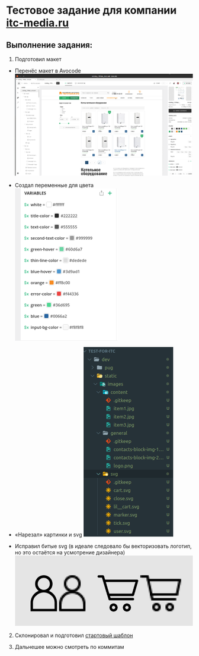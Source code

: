 # Тестовое задание для компании [itc-media.ru](https://itc-media.ru/)

## Выполнение задания:

1. Подготовил макет

  * Перенёс макет в Avocode
    ![avocode](/img-for-md/2019-12-24_22-59.png)


  * Создал переменные для цвета
    ![colors-var](/img-for-md/2019-12-24_23-04.png)


  * «Нарезал» картинки и svg
    ![images](/img-for-md/2019-12-24_23-08.png)


  * Исправил битые svg (в идеале следовало бы векторизовать логотип, но это остаётся на усмотрение дизайнера)
    ![fix-svg](/img-for-md/2019-12-24_23-13.png)

2. Склонировал и подготовил [стартовый шаблон](https://github.com/smargelov/newGulpStart)

3. Дальнешее можно смотреть по коммитам


